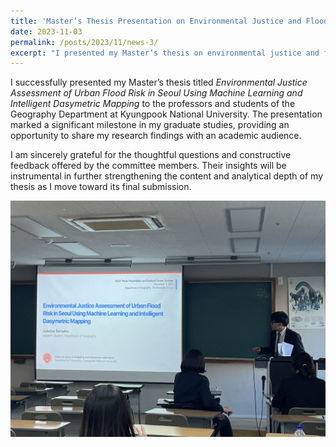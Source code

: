 ```yaml
---
title: 'Master’s Thesis Presentation on Environmental Justice and Flood Risk at KNU'
date: 2023-11-03
permalink: /posts/2023/11/news-3/
excerpt: "I presented my Master’s thesis on environmental justice and flood risk at Kyungpook National University and received valuable feedback from faculty members and peers."
---
```

I successfully presented my Master’s thesis titled *Environmental Justice Assessment of Urban Flood Risk in Seoul Using Machine Learning and Intelligent Dasymetric Mapping* to the professors and students of the Geography Department at Kyungpook National University. The presentation marked a significant milestone in my graduate studies, providing an opportunity to share my research findings with an academic audience.

I am sincerely grateful for the thoughtful questions and constructive feedback offered by the committee members. Their insights will be instrumental in further strengthening the content and analytical depth of my thesis as I move toward its final submission.

<img src='\images\KakaoTalk_20250514_105605079_03.jpg'>